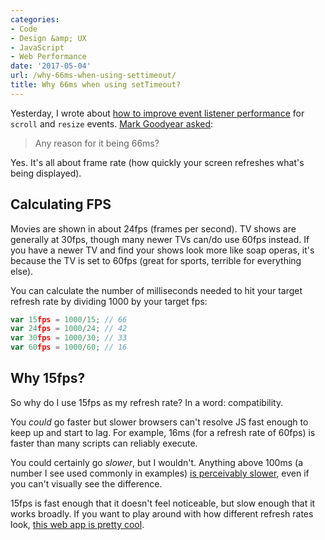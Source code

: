 ```yaml
---
categories:
- Code
- Design &amp; UX
- JavaScript
- Web Performance
date: '2017-05-04'
url: /why-66ms-when-using-settimeout/
title: Why 66ms when using setTimeout?
---
```


Yesterday, I wrote about [how to improve event listener performance](/event-listener-performance-with-vanilla-js/) for `scroll` and `resize` events. [Mark Goodyear asked](https://twitter.com/markgdyr/status/859756434828951553):

> Any reason for it being 66ms?

Yes. It's all about frame rate (how quickly your screen refreshes what's being displayed).

## Calculating FPS

Movies are shown in about 24fps (frames per second). TV shows are generally at 30fps, though many newer TVs can/do use 60fps instead. If you have a newer TV and find your shows look more like soap operas, it's because the TV is set to 60fps (great for sports, terrible for everything else).

You can calculate the number of milliseconds needed to hit your target refresh rate by dividing 1000 by your target fps:

```javascript
var 15fps = 1000/15; // 66
var 24fps = 1000/24; // 42
var 30fps = 1000/30; // 33
var 60fps = 1000/60; // 16
```

## Why 15fps?

So why do I use 15fps as my refresh rate? In a word: compatibility.

You *could* go faster but slower browsers can't resolve JS fast enough to keep up and start to lag. For example, 16ms (for a refresh rate of 60fps) is faster than many scripts can reliably execute.

You could certainly go *slower*, but I wouldn't. Anything above 100ms (a number I see used commonly in examples) [is perceivably slower](https://www.youtube.com/watch?v=vOvQCPLkPt4), even if you can't visually see the difference.

15fps is fast enough that it doesn't feel noticeable, but slow enough that it works broadly. If you want to play around with how different refresh rates look, [this web app is pretty cool](https://frames-per-second.appspot.com/).